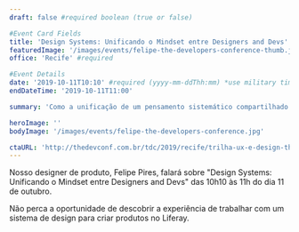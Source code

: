 ```yaml
---
draft: false #required boolean (true or false)

#Event Card Fields
title: 'Design Systems: Unificando o Mindset entre Designers and Devs' #required
featuredImage: '/images/events/felipe-the-developers-conference-thumb.jpg' #required
office: 'Recife' #required

#Event Details
date: '2019-10-11T10:10' #required (yyyy-mm-ddThh:mm) *use military time
endDateTime: '2019-10-11T11:00'

summary: 'Como a unificação de um pensamento sistemático compartilhado entre designers e desenvolvedores é fundamental na construção de sistemas de design eficientes.'

heroImage: ''
bodyImage: '/images/events/felipe-the-developers-conference.jpg'

ctaURL: 'http://thedevconf.com.br/tdc/2019/recife/trilha-ux-e-design-thinking'
---
```



Nosso designer de produto, Felipe Pires, falará sobre "Design Systems: Unificando o Mindset entre Designers and Devs" das 10h10 às 11h do dia 11 de outubro.

Não perca a oportunidade de descobrir a experiência de trabalhar com um sistema de design para criar produtos no Liferay.